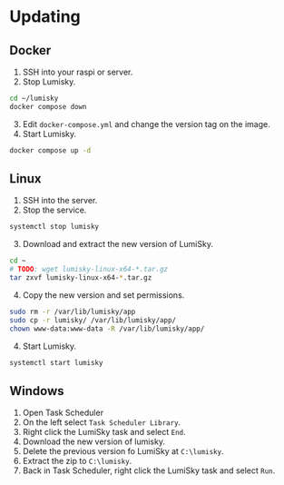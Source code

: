 # Updating

## Docker

1. SSH into your raspi or server.
2. Stop Lumisky.

  ```bash
  cd ~/lumisky
  docker compose down
  ```

3. Edit `docker-compose.yml` and change the version tag on the image.
4. Start Lumisky.

  ```bash
  docker compose up -d
  ```

## Linux

1. SSH into the server.
2. Stop the service.

  ```bash
  systemctl stop lumisky
  ```
3. Download and extract the new version of LumiSky.
  ```bash
  cd ~
  # TODO: wget lumisky-linux-x64-*.tar.gz
  tar zxvf lumisky-linux-x64-*.tar.gz
  ```
4. Copy the new version and set permissions.
  ```bash
  sudo rm -r /var/lib/lumisky/app
  sudo cp -r lumisky/ /var/lib/lumisky/app/
  chown www-data:www-data -R /var/lib/lumisky/app/
  ```
4. Start Lumisky.
  ```bash
  systemctl start lumisky
  ```

## Windows

1. Open Task Scheduler
2. On the left select `Task Scheduler Library`.
3. Right click the LumiSky task and select `End`.
4. Download the new version of lumisky.
5. Delete the previous version fo LumiSky at `C:\lumisky`.
6. Extract the zip to `C:\lumisky`.
7. Back in Task Scheduler, right click the LumiSky task and select `Run`.
